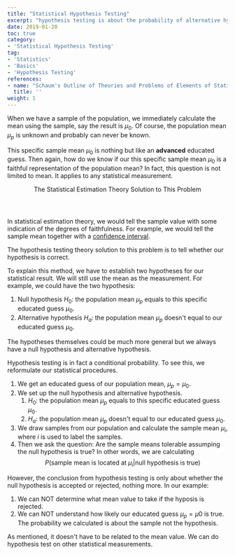 ```yaml
---
title: "Statistical Hypothesis Testing"
excerpt: "hypothesis testing is about the probability of alternative hypothesis if the null hypothesis is true, or even more general"
date: 2019-01-20
toc: true
category:
- 'Statistical Hypothesis Testing'
tag:
- 'Statistics'
- 'Basics'
- 'Hypothesis Testing'
references:
- name: "Schaum's Outline of Theories and Problems of Elements of Statistics II, by Ruth Bernstein and Stephen Bernstein, Chapter 16"
  title: ''
weight: 1
---
```


When we have a sample of the population, we immediately calculate the mean using the sample, say the result is $\mu_0$. Of course, the population mean $\mu_p$ is unknown and probably can never be known. 

This specific sample mean $\mu_0$ is nothing but like an **advanced** educated guess. Then again, how do we know if our this specific sample mean $\mu_0$ is a faithful representation of the population mean? In fact, this question is not limited to mean. It applies to any statistical measurement.

<div class="card">
	<header class="card-header">
		<p class="card-header-title card-toggle">The Statistical Estimation Theory Solution to This Problem</p>
	</header>
	<div class="card-content is-hidden">
		<div class="content">
			In statistical estimation theory, we would tell the sample value with some indication of the degrees of faithfulness. For example, we would tell the sample mean together with a <a href="/wiki/statistical-estimation/confidence-interval/">confidence interval</a>.
		</div>
	</div>
</div>

The hypothesis testing theory solution to this problem is to tell whether our hypothesis is correct. 

To explain this method, we have to establish two hypotheses for our statistical result. We will still use the mean as the measurement. For example, we could have the two hypothesis:

1. Null hypothesis $H_0$: the population mean $\mu_p$ equals to this specific educated guess $\mu_0$.
2. Alternative hypothesis $H_a$: the population mean $\mu_p$ doesn't equal to our educated guess $\mu_0$.

The hypotheses themselves could be much more general but we always have a null hypothesis and alternative hypothesis. 

Hypothesis testing is in fact a conditional probability. To see this, we reformulate our statistical procedures.

1. We get an educated guess of our population mean, $\mu_p = \mu_0$.
2. We set up the null hypothesis and alternative hypothesis. 
   1. $H_0$: the population mean $\mu_p$ equals to this specific educated guess $\mu_0$.
   2. $H_a$: the population mean $\mu_p$ doesn't equal to our educated guess $\mu_0$.
3. We draw samples from our population and calculate the sample mean $\mu_i$, where $i$ is used to label the samples.
4. Then we ask the question: Are the sample means tolerable assumping the null hypothesis is true? In other words, we are calculating 
   $$
   P( \text{sample mean is located at } \mu_i  | \text{null hypothesis is true} )
   $$

However, the conclusion from hypothesis testing is only about whether the null hypothesis is accepted or rejected, nothing more. In our example:

1. We can NOT determine what mean value to take if the hyposis is rejected. 
2. We can NOT understand how likely our educated guess $\mu_p = \mu0$ is true. The probability we calculated is about the sample not the hypothesis.

As mentioned, it doesn't have to be related to the mean value. We can do hypothesis test on other statistical measurements.